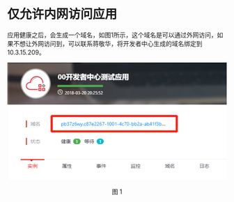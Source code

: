 # 仅允许内网访问应用

应用健康之后，会生成一个域名，如图1所示，这个域名是可以通过外网访问，如果不想让外网访问到，可以联系蒋敬华，将开发者中心生成的域名绑定到10.3.15.209。

<div align=center>

<img src="images/access_only_inside.png"/>

</div>

<p align="center">图 1</p>